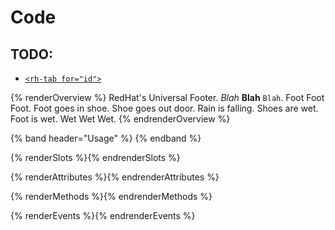 # Code
## TODO:
- [`<rh-tab for="id">`](https://github.com/RedHat-UX/red-hat-design-system/discussions/635)

{% renderOverview %}
RedHat's Universal Footer. *Blah* **Blah** `Blah`. Foot Foot Foot. Foot goes in shoe. 
Shoe goes out door. Rain is falling. Shoes are wet. Foot is wet. Wet Wet Wet.
{% endrenderOverview %}

{% band header="Usage" %}
{% endband %}

{% renderSlots %}{% endrenderSlots %}

{% renderAttributes %}{% endrenderAttributes %}

{% renderMethods %}{% endrenderMethods %}

{% renderEvents %}{% endrenderEvents %}

